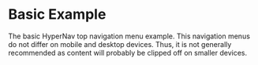 ﻿# Basic Example

The basic HyperNav top navigation menu example. This navigation menus do not 
differ on mobile and desktop devices. Thus, it is not generally recommended as 
content will probably be clipped off on smaller devices.

<div class="example" data-src="/static/examples/top-nav/basic/basic.html"></div>
